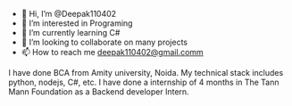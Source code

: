 - 👋 Hi, I’m @Deepak110402
- 👀 I’m interested in Programing
- 🌱 I’m currently learning C#
- 💞️ I’m looking to collaborate on many projects
- 📫 How to reach me deepak110402@gmail.comm

I have done BCA from Amity university, Noida.
My technical stack includes python, nodejs, C#, etc.
I have done a internship of 4 months in The Tann Mann Foundation as a Backend developer Intern.
